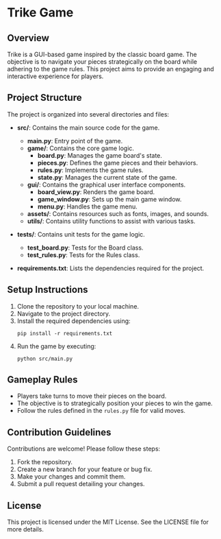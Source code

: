 # Trike Game

## Overview
Trike is a GUI-based game inspired by the classic board game. The objective is to navigate your pieces strategically on the board while adhering to the game rules. This project aims to provide an engaging and interactive experience for players.

## Project Structure
The project is organized into several directories and files:

- **src/**: Contains the main source code for the game.
  - **main.py**: Entry point of the game.
  - **game/**: Contains the core game logic.
    - **board.py**: Manages the game board's state.
    - **pieces.py**: Defines the game pieces and their behaviors.
    - **rules.py**: Implements the game rules.
    - **state.py**: Manages the current state of the game.
  - **gui/**: Contains the graphical user interface components.
    - **board_view.py**: Renders the game board.
    - **game_window.py**: Sets up the main game window.
    - **menu.py**: Handles the game menu.
  - **assets/**: Contains resources such as fonts, images, and sounds.
  - **utils/**: Contains utility functions to assist with various tasks.

- **tests/**: Contains unit tests for the game logic.
  - **test_board.py**: Tests for the Board class.
  - **test_rules.py**: Tests for the Rules class.

- **requirements.txt**: Lists the dependencies required for the project.

## Setup Instructions
1. Clone the repository to your local machine.
2. Navigate to the project directory.
3. Install the required dependencies using:
   ```
   pip install -r requirements.txt
   ```
4. Run the game by executing:
   ```
   python src/main.py
   ```

## Gameplay Rules
- Players take turns to move their pieces on the board.
- The objective is to strategically position your pieces to win the game.
- Follow the rules defined in the `rules.py` file for valid moves.

## Contribution Guidelines
Contributions are welcome! Please follow these steps:
1. Fork the repository.
2. Create a new branch for your feature or bug fix.
3. Make your changes and commit them.
4. Submit a pull request detailing your changes.

## License
This project is licensed under the MIT License. See the LICENSE file for more details.